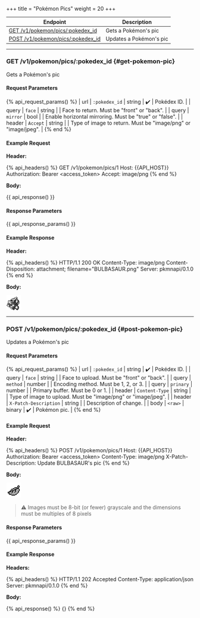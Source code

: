 +++
title = "Pokémon Pics"
weight = 20
+++

| Endpoint                                               | Description             |
|--------------------------------------------------------|-------------------------|
| [GET /v1/pokemon/pics/:pokedex_id](#get-pokemon-pic)   | Gets a Pokémon's pic    |
| [POST /v1/pokemon/pics/:pokedex_id](#post-pokemon-pic) | Updates a Pokémon's pic |

---

### GET /v1/pokemon/pics/:pokedex_id {#get-pokemon-pic}

Gets a Pokémon's pic

#### Request Parameters

{% api_request_params() %}
| url    | `:pokedex_id` | string | ✔️ | Pokédex ID.                                                   |
| query  | `face`        | string |   | Face to return. Must be "front" or "back".                    |
| query  | `mirror`      | bool   |   | Enable horizontal mirroring. Must be "true" or "false".       |
| header | `Accept`      | string |   | Type of image to return. Must be "image/png" or "image/jpeg". |
{% end %}

#### Example Request

**Header:**

{% api_headers() %}
GET /v1/pokemon/pics/1
Host: {{API_HOST}}
Authorization: Bearer <access_token>
Accept: image/png
{% end %}

**Body:**

{{ api_response() }}

#### Response Parameters

{{ api_response_params() }}

#### Example Response

**Header:**

{% api_headers() %}
HTTP/1.1 200 OK
Content-Type: image/png
Content-Disposition: attachment; filename="BULBASAUR.png"
Server: pkmnapi/0.1.0
{% end %}

**Body:**

![BULBASAUR.png](/img/response/BULBASAUR.png)

---

### POST /v1/pokemon/pics/:pokedex_id {#post-pokemon-pic}

Updates a Pokémon's pic

#### Request Parameters

{% api_request_params() %}
| url    | `:pokedex_id`         | string | ✔️ | Pokédex ID.                                                   |
| query  | `face`                | string |   | Face to upload. Must be "front" or "back".                    |
| query  | `method`              | number |   | Encoding method. Must be 1, 2, or 3.                          |
| query  | `prinary`             | number |   | Primary buffer. Must be 0 or 1.                               |
| header | `Content-Type`        | string |   | Type of image to upload. Must be "image/png" or "image/jpeg". |
| header | `X-Patch-Description` | string |   | Description of change.                                        |
| body   | `<raw>`               | binary | ✔️ | Pokémon pic.                                                  |
{% end %}

#### Example Request

**Header:**

{% api_headers() %}
POST /v1/pokemon/pics/1
Host: {{API_HOST}}
Authorization: Bearer <access_token>
Content-Type: image/png
X-Patch-Description: Update BULBASAUR's pic
{% end %}

**Body:**

![leaf.png](/img/request/leaf.png)

> ⚠️ Images must be 8-bit (or fewer) grayscale and the dimensions must be multiples of 8 pixels

#### Response Parameters

{{ api_response_params() }}

#### Example Response

**Headers:**

{% api_headers() %}
HTTP/1.1 202 Accepted
Content-Type: application/json
Server: pkmnapi/0.1.0
{% end %}

**Body:**

{% api_response() %}
{}
{% end %}
